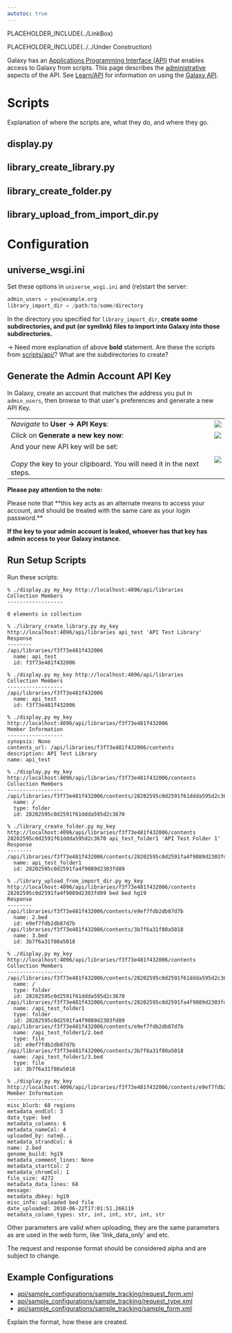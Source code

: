 ```yaml
---
autotoc: true
---
```

PLACEHOLDER_INCLUDE(../LinkBox)

PLACEHOLDER_INCLUDE(../../Under Construction)

Galaxy has an [Applications Programming Interface (API)](../../Learn/API) that enables access to Galaxy from scripts.  This page describes the [administrative](../../Admin) aspects of the API.  See [Learn/API](../../Learn/API) for information on using the [Galaxy API](../../Learn/API).



# Scripts

Explanation of where the scripts are, what they do, and where they go.

## display.py

## library_create_library.py

## library_create_folder.py

## library_upload_from_import_dir.py 

# Configuration

## universe_wsgi.ini

Set these options in `universe_wsgi.ini` and (re)start the server:
```python
admin_users = you@example.org
library_import_dir = /path/to/some/directory
```

In the directory you specified for `library_import_dir`, **create some subdirectories, and put (or symlink) files to import into Galaxy into those subdirectories.**

&rarr; Need more explanation of above **bold** statement.  Are these the scripts from [scripts/api/](https://github.com/galaxyproject/galaxy/tree/master/scripts/api/)?  What are the subdirectories to create?

## Generate the Admin Account API Key

In Galaxy, create an account that matches the address you put in `admin_users`, then browse to that user's preferences and generate a new API Key.  

<table>
  <tr>
    <td> <em>Navigate</em> to <strong>User &rarr; API Keys</strong>: </td>
    <td> <img src="UserPullDownAPIKeys.png" /> </td>
  </tr>
  <tr>
    <td> <em>Click</em> on <strong>Generate a new key now</strong>: </td>
    <td> <img src="GenerateNewAPIKey.png" /> </td>
  </tr>
  <tr>
    <td> And your new API key will be set:<br /><br /><em>Copy</em> the key to your clipboard.  You will need it in the next steps. </td>
    <td> <img src="NewKeyGenerated.png" /> </td>
  </tr>
</table>


**Please pay attention to the note:**
<div class='red border'>
 Please note that **this key acts as an alternate means to access your account, and should be treated with the same care as your login password.** 
</div>

**If the key to your admin account is leaked, whoever has that key has admin access to your Galaxy instance.**

## Run Setup Scripts

Run these scripts:
```
% ./display.py my_key http://localhost:4096/api/libraries
Collection Members
------------------

0 elements in collection

% ./library_create_library.py my_key http://localhost:4096/api/libraries api_test 'API Test Library'
Response
--------
/api/libraries/f3f73e481f432006
  name: api_test
  id: f3f73e481f432006

% ./display.py my_key http://localhost:4096/api/libraries
Collection Members
------------------
/api/libraries/f3f73e481f432006
  name: api_test
  id: f3f73e481f432006

% ./display.py my_key http://localhost:4096/api/libraries/f3f73e481f432006
Member Information
------------------
synopsis: None
contents_url: /api/libraries/f3f73e481f432006/contents
description: API Test Library
name: api_test

% ./display.py my_key http://localhost:4096/api/libraries/f3f73e481f432006/contents 
Collection Members
------------------
/api/libraries/f3f73e481f432006/contents/28202595c0d2591f61ddda595d2c3670
  name: /
  type: folder
  id: 28202595c0d2591f61ddda595d2c3670

% ./library_create_folder.py my_key http://localhost:4096/api/libraries/f3f73e481f432006/contents 28202595c0d2591f61ddda595d2c3670 api_test_folder1 'API Test Folder 1'
Response
--------
/api/libraries/f3f73e481f432006/contents/28202595c0d2591fa4f9089d2303fd89
  name: api_test_folder1
  id: 28202595c0d2591fa4f9089d2303fd89

% ./library_upload_from_import_dir.py my_key http://localhost:4096/api/libraries/f3f73e481f432006/contents 28202595c0d2591fa4f9089d2303fd89 bed bed hg19
Response
--------
/api/libraries/f3f73e481f432006/contents/e9ef7fdb2db87d7b
  name: 2.bed
  id: e9ef7fdb2db87d7b
/api/libraries/f3f73e481f432006/contents/3b7f6a31f80a5018
  name: 3.bed
  id: 3b7f6a31f80a5018

% ./display.py my_key http://localhost:4096/api/libraries/f3f73e481f432006/contents 
Collection Members
------------------
/api/libraries/f3f73e481f432006/contents/28202595c0d2591f61ddda595d2c3670
  name: / 
  type: folder
  id: 28202595c0d2591f61ddda595d2c3670
/api/libraries/f3f73e481f432006/contents/28202595c0d2591fa4f9089d2303fd89
  name: /api_test_folder1
  type: folder
  id: 28202595c0d2591fa4f9089d2303fd89
/api/libraries/f3f73e481f432006/contents/e9ef7fdb2db87d7b
  name: /api_test_folder1/2.bed
  type: file
  id: e9ef7fdb2db87d7b
/api/libraries/f3f73e481f432006/contents/3b7f6a31f80a5018
  name: /api_test_folder1/3.bed
  type: file
  id: 3b7f6a31f80a5018

% ./display.py my_key http://localhost:4096/api/libraries/f3f73e481f432006/contents/e9ef7fdb2db87d7b
Member Information
------------------
misc_blurb: 68 regions
metadata_endCol: 3
data_type: bed
metadata_columns: 6
metadata_nameCol: 4
uploaded_by: nate@...
metadata_strandCol: 6
name: 2.bed
genome_build: hg19
metadata_comment_lines: None
metadata_startCol: 2
metadata_chromCol: 1
file_size: 4272
metadata_data_lines: 68
message:
metadata_dbkey: hg19
misc_info: uploaded bed file
date_uploaded: 2010-06-22T17:01:51.266119
metadata_column_types: str, int, int, str, int, str
```

Other parameters are valid when uploading, they are the same parameters as are
used in the web form, like 'link_data_only' and etc.

The request and response format should be considered alpha and are subject to change.

## Example Configurations

* [api/sample_configurations/sample_tracking/request_form.xml](https://github.com/galaxyproject/galaxy/tree/master/scripts/api/sample_configurations/sample_tracking/request_form.xml)
* [api/sample_configurations/sample_tracking/request_type.xml](https://github.com/galaxyproject/galaxy/tree/master/scripts/api/sample_configurations/sample_tracking/request_type.xml)
* [api/sample_configurations/sample_tracking/sample_form.xml](https://github.com/galaxyproject/galaxy/tree/master/scripts/api/sample_configurations/sample_tracking/sample_form.xml)

Explain the format, how these are created.
